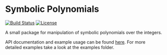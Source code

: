 # Symbolic Polynomials
[![Build Status](https://travis-ci.org/Botev/symbolic_polynomials.svg?branch=master)](https://travis-ci.org/Botev/symbolic_polynomials) 
[![License](http://img.shields.io/:license-GPLv3-blue.svg)](https://github.com/Botev/symbolic_polynomials/blob/master/LICENSE)

A small package for manipulation of symbolic polynomials over the integers. 

API documentation and example usage can be found [here](http://botev.github.io/symbolic_polynomials/). For more detailed examples take a look at the examples folder.
